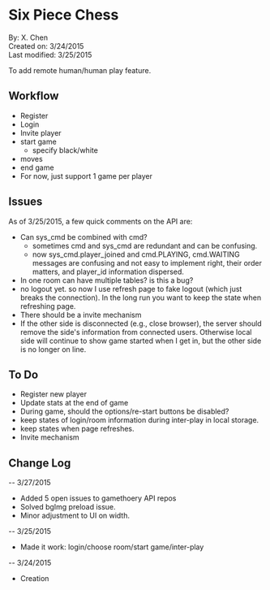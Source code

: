 
<h1>Six Piece Chess</h1>

By: X. Chen  
Created on: 3/24/2015  
Last modified: 3/25/2015

To add remote human/human play feature.


<h2>Workflow</h2>

- Register
- Login
- Invite player
- start game
  - specify black/white
- moves
- end game
- For now, just support 1 game per player


<h2>Issues</h2>

As of 3/25/2015, a few quick comments on the API are:

- Can sys_cmd be combined with cmd?
  - sometimes cmd and sys_cmd are redundant and can be confusing.
  - now sys_cmd.player_joined and cmd.PLAYING, cmd.WAITING messages are confusing and not easy
    to implement right, their order matters, and player_id information dispersed.
- In one room can have multiple tables? is this a bug?
- no logout yet. so now I use refresh page to fake logout (which just breaks the connection).
  In the long run you want to keep the state when refreshing page.
- There should be a invite mechanism
- If the other side is disconnected (e.g., close browser), the server should remove the side's
  information from connected users. Otherwise local side will continue to show game started
  when I get in, but the other side is no longer on line.


<h2>To Do</h2>

- Register new player
- Update stats at the end of game
- During game, should the options/re-start buttons be disabled?
- keep states of login/room information during inter-play in local storage.
- keep states when page refreshes.
- Invite mechanism


<h2>Change Log</h2>

-- 3/27/2015

* Added 5 open issues to gamethoery API repos
* Solved bgImg preload issue.
* Minor adjustment to UI on width.

-- 3/25/2015
* Made it work: login/choose room/start game/inter-play

-- 3/24/2015
* Creation
